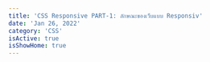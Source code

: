 ```yaml
---
title: 'CSS Responsive PART-1: ลักษณะของเว็บแบบ Responsiv'
date: 'Jan 26, 2022'
category: 'CSS'
isActive: true
isShowHome: true
---
```

